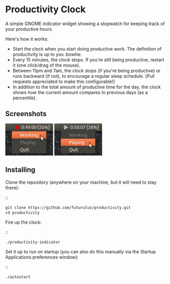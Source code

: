 Productivity Clock
==================

A simple GNOME indicator widget showing a stopwatch for keeping track of your
productive hours.

Here's how it works:

 * Start the clock when you start doing productive work. The definition of
   productivity is up to you :bowtie:
 * Every 15 minutes, the clock stops. If you're still being productive, restart
   it (one click/drag of the mouse).
 * Between 11pm and 7am, the clock stops (if you're being productive) or runs
   backward (if not), to encourage a regular sleep schedule. [Pull requests
   appreciated to make this configurable!]
 * In addition to the total amount of productive time for the day, the clock
   shows how the current amount compares to previous days (as a percentile).

Screenshots
-----------

![Clocking in](/screenshots/start.png)
![Clocking out](/screenshots/stop.png)

Installing
----------

Clone the repository (anywhere on your machine, but it will need to stay
there):

::

    git clone https://github.com/futurulus/productivity.git
    cd productivity

Fire up the clock:

::

    ./productivity-indicator

Set it up to run on startup (you can also do this manually via the Startup
Applications preferences window):

::

    ./autostart
